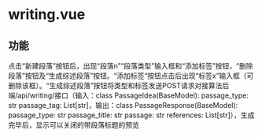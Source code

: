 # writing.vue

## 功能

点击“新建段落”按钮后，出现“段落n”“段落类型”输入框和“添加标签”按钮，“删除段落”按钮及“生成综述段落”按钮。“添加标签“按钮点击后出现“标签x”输入框（可删除该框）。“生成综述段落”按钮将类型和标签发送POST请求对接算法后端/api/writing/接口（输入：class PassageIdea(BaseModel):
    passage_type: str
    passage_tag: List[str]，输出：class PassageResponse(BaseModel):
    passage_type: str
    passage_title: str
    passage: str
    references: List[str]），生成完毕后，显示可以关闭的带段落标题的预览
    